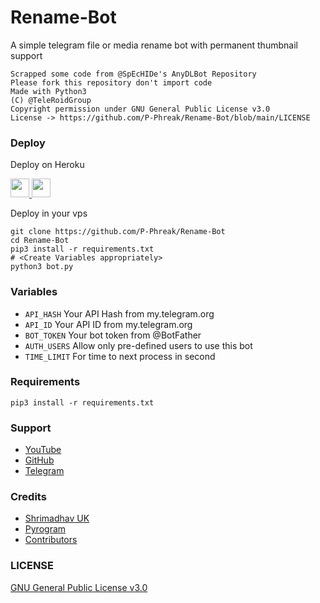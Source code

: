 # Rename-Bot 

A simple telegram file or media rename bot with permanent thumbnail support

```
Scrapped some code from @SpEcHIDe's AnyDLBot Repository 
Please fork this repository don't import code
Made with Python3
(C) @TeleRoidGroup
Copyright permission under GNU General Public License v3.0
License -> https://github.com/P-Phreak/Rename-Bot/blob/main/LICENSE
```

### Deploy

Deploy on Heroku
<p align="left">
  <a href="https://heroku.com/deploy?template=https://github.com/P-Phreak/Rename-Bot">
     <img height="30px" src="https://img.shields.io/badge/Deploy%20To%20Heroku-blueviolet?style=for-the-badge&logo=heroku">
  </a>
  <a href="https://youtu.be/Yt20BOuUs-A">
    <img height="30px" src="https://img.shields.io/badge/How%20To%20Deploy-red?style=for-the-badge&logo=youtube">
  </a>
</p>

Deploy in your vps

```
git clone https://github.com/P-Phreak/Rename-Bot
cd Rename-Bot
pip3 install -r requirements.txt
# <Create Variables appropriately>
python3 bot.py
```

### Variables

* `API_HASH` Your API Hash from my.telegram.org
* `API_ID` Your API ID from my.telegram.org
* `BOT_TOKEN` Your bot token from @BotFather
* `AUTH_USERS` Allow only pre-defined users to use this bot
* `TIME_LIMIT` For time to next process in second

### Requirements

`pip3 install -r requirements.txt`

### Support

* [YouTube](https://youtube.com/channel/UC_rJLBcwk4kJ0-FICNT8rvA) 
* [GitHub](https://github.com/P-Phreak)
* [Telegram](https://telegram.me/TeleRoid14)

### Credits

* [Shrimadhav UK](https://github.com/SpEcHIDe)
* [Pyrogram](https://github.com/pyrogram/pyrogram)
* [Contributors](https://github.com/P-Phreak/Rename-Bot/graphs/contributors)

### LICENSE

[GNU General Public License v3.0](https://github.com/P-Phreak/Rename-Bot/blob/main/LICENSE)

